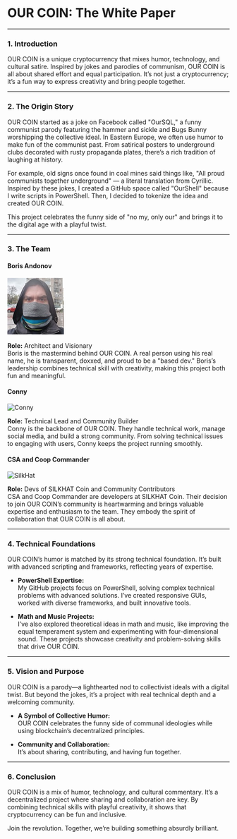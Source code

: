 # **OUR COIN: The White Paper**

---

### **1. Introduction**
OUR COIN is a unique cryptocurrency that mixes humor, technology, and cultural satire. Inspired by jokes and parodies of communism, OUR COIN is all about shared effort and equal participation. It’s not just a cryptocurrency; it’s a fun way to express creativity and bring people together.

---

### **2. The Origin Story**
OUR COIN started as a joke on Facebook called "OurSQL," a funny communist parody featuring the hammer and sickle and Bugs Bunny worshipping the collective ideal. In Eastern Europe, we often use humor to make fun of the communist past. From satirical posters to underground clubs decorated with rusty propaganda plates, there’s a rich tradition of laughing at history.

For example, old signs once found in coal mines said things like, "All proud communists together underground" — a literal translation from Cyrillic. Inspired by these jokes, I created a GitHub space called "OurShell" because I write scripts in PowerShell. Then, I decided to tokenize the idea and created OUR COIN.

This project celebrates the funny side of "no my, only our" and brings it to the digital age with a playful twist.

---

### **3. The Team**

#### **Boris Andonov**

![Boris](design/team/boris.jpg)

**Role:** Architect and Visionary  
Boris is the mastermind behind OUR COIN. A real person using his real name, he is transparent, doxxed, and proud to be a "based dev." Boris’s leadership combines technical skill with creativity, making this project both fun and meaningful.

#### **Conny**

![Conny](design/team/conny2.jpg)

**Role:** Technical Lead and Community Builder  
Conny is the backbone of OUR COIN. They handle technical work, manage social media, and build a strong community. From solving technical issues to engaging with users, Conny keeps the project running smoothly.

#### **CSA and Coop Commander**

![SilkHat](design/team/silkhat2.jpg)

**Role:** Devs of SILKHAT Coin and Community Contributors  
CSA and Coop Commander are developers at SILKHAT Coin. Their decision to join OUR COIN’s community is heartwarming and brings valuable expertise and enthusiasm to the team. They embody the spirit of collaboration that OUR COIN is all about.

---

### **4. Technical Foundations**

OUR COIN’s humor is matched by its strong technical foundation. It’s built with advanced scripting and frameworks, reflecting years of expertise.

- **PowerShell Expertise:**  
   My GitHub projects focus on PowerShell, solving complex technical problems with advanced solutions. I’ve created responsive GUIs, worked with diverse frameworks, and built innovative tools.

- **Math and Music Projects:**  
   I’ve also explored theoretical ideas in math and music, like improving the equal temperament system and experimenting with four-dimensional sound. These projects showcase creativity and problem-solving skills that drive OUR COIN.

---

### **5. Vision and Purpose**

OUR COIN is a parody—a lighthearted nod to collectivist ideals with a digital twist. But beyond the jokes, it’s a project with real technical depth and a welcoming community.

- **A Symbol of Collective Humor:**  
   OUR COIN celebrates the funny side of communal ideologies while using blockchain’s decentralized principles.

- **Community and Collaboration:**  
   It’s about sharing, contributing, and having fun together.

---

### **6. Conclusion**
OUR COIN is a mix of humor, technology, and cultural commentary. It’s a decentralized project where sharing and collaboration are key. By combining technical skills with playful creativity, it shows that cryptocurrency can be fun and inclusive.

Join the revolution. Together, we’re building something absurdly brilliant.
